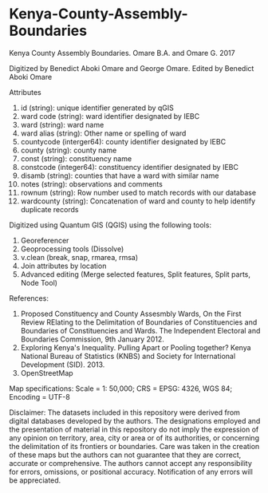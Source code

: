 # Kenya-County-Assembly-Boundaries

Kenya County Assembly Boundaries. Omare B.A. and Omare G. 2017

Digitized by Benedict Aboki Omare and George Omare.
Edited by Benedict Aboki Omare

Attributes
1. id (string): unique identifier generated by qGIS
2. ward code (string): ward identifier designated by IEBC
3. ward (string): ward name
4. ward alias (string): Other name or spelling of ward
5. countycode (interger64): county identifier designated by IEBC
6. county (string): county name
7. const (string): constituency name
8. constcode (integer64): constituency identifier designated by IEBC
9. disamb (string): counties that have a ward with similar name
10. notes (string): observations and comments
11. rownum (string): Row number used to match records with our database
12. wardcounty (string): Concatenation of ward and county to help identify duplicate records

Digitized using Quantum GIS (QGIS) using the following tools: 
1. Georeferencer
2. Geoprocessing tools (Dissolve)
3. v.clean (break, snap, rmarea, rmsa)
4. Join attributes by location
5. Advanced editing (Merge selected features, Split features, Split parts, Node Tool)

References:
1. Proposed Constituency and County Assesmbly Wards, On the First Review RElating to the Delimitation of Boundaries of Constituencies and Boundaries of Constituencies and Wards. The Independent Electoral and Boundaries Commission, 9th January 2012.
2. Exploring Kenya's Inequality. Pulling Apart or Pooling together? Kenya National Bureau of Statistics (KNBS) and Society for International Development (SID). 2013.
3. OpenStreetMap

Map specifications: Scale = 1: 50,000; CRS = EPSG: 4326, WGS 84; Encoding = UTF-8 

Disclaimer:
The datasets included in this repository were derived from digital databases developed by the authors. The designations employed and the presentation of material in this repository do not imply the expression of any opinion on territory, area, city or area or of its authorities, or concerning the delimitation of its frontiers or boundaries. Care was taken in the creation of these maps but the authors can not guarantee that they are correct, accurate or comprehensive. The authors cannot accept any responsibility for errors, omissions, or positional accuracy. Notification of any errors will be appreciated.

